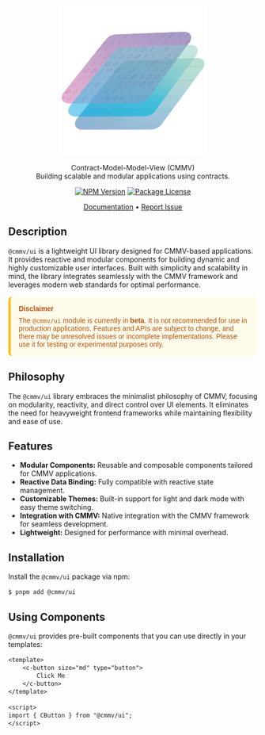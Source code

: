 <p align="center">
  <a href="https://cmmv.io/" target="blank"><img src="https://raw.githubusercontent.com/andrehrferreira/docs.cmmv.io/main/public/assets/logo_CMMV2_icon.png" width="300" alt="CMMV Logo" /></a>
</p>
<p align="center">Contract-Model-Model-View (CMMV) <br/> Building scalable and modular applications using contracts.</p>
<p align="center">
    <a href="https://www.npmjs.com/package/@cmmv/ui"><img src="https://img.shields.io/npm/v/@cmmv/ui.svg" alt="NPM Version" /></a>
    <a href="https://github.com/andrehrferreira/cmmv/blob/main/LICENSE"><img src="https://img.shields.io/npm/l/@cmmv/core.svg" alt="Package License" /></a>
</p>

<p align="center">
  <a href="https://ui.cmmv.io">Documentation</a> &bull;
  <a href="https://github.com/andrehrferreira/cmmv-ui/issues">Report Issue</a>
</p>

## Description

`@cmmv/ui` is a lightweight UI library designed for CMMV-based applications. It provides reactive and modular components for building dynamic and highly customizable user interfaces. Built with simplicity and scalability in mind, the library integrates seamlessly with the CMMV framework and leverages modern web standards for optimal performance.

<div style="background-color: #FFFBEB; border-left: 5px solid #FBBF24; color: #B45309; padding: 16px; border-radius: 8px; margin: 16px 0; font-family: Arial, sans-serif;">
    <p style="font-weight: bold; margin: 0 0 8px 0;">Disclaimer</p>
    <p style="margin: 0;">
        The <code>@cmmv/ui</code> module is currently in <strong>beta</strong>. It is not recommended for use in production applications. 
        Features and APIs are subject to change, and there may be unresolved issues or incomplete implementations. 
        Please use it for testing or experimental purposes only.
    </p>
</div>

## Philosophy

The `@cmmv/ui` library embraces the minimalist philosophy of CMMV, focusing on modularity, reactivity, and direct control over UI elements. It eliminates the need for heavyweight frontend frameworks while maintaining flexibility and ease of use.

## Features

- **Modular Components:** Reusable and composable components tailored for CMMV applications.
- **Reactive Data Binding:** Fully compatible with reactive state management.
- **Customizable Themes:** Built-in support for light and dark mode with easy theme switching.
- **Integration with CMMV:** Native integration with the CMMV framework for seamless development.
- **Lightweight:** Designed for performance with minimal overhead.

## Installation

Install the `@cmmv/ui` package via npm:

```bash
$ pnpm add @cmmv/ui
```

## Using Components

``@cmmv/ui`` provides pre-built components that you can use directly in your templates:

```vue
<template>
    <c-button size="md" type="button">
        Click Me
    </c-button>
</template>

<script>
import { CButton } from "@cmmv/ui";
</script>
```
